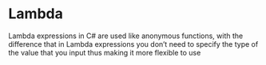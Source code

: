 # Lambda
Lambda expressions in C# are used like anonymous functions, with the difference that in Lambda expressions you don’t need to specify the type of the value that you input thus making it more flexible to use